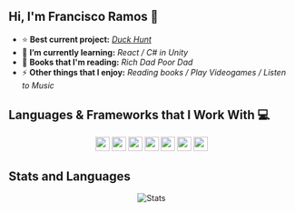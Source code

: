 ## Hi, I'm Francisco Ramos 👋

- :star: **Best current project:** *[Duck Hunt](https://github.com/Paco17/Duck-Hunt)* 
- 🌱 **I’m currently learning:** *React / C# in Unity*
- :book: **Books that I'm reading:** *Rich Dad Poor Dad*
- ⚡ **Other things that I enjoy:** *Reading books / Play Videogames / Listen to Music* 

## Languages & Frameworks that I Work With :computer:

<p align="center">
<img src="https://img.shields.io/badge/javascript-F7DF1E.svg?&style=for-the-badge&logo=javascript&logoColor=white" height="25"/>
<img src="https://img.shields.io/badge/C%20Sharp-1EB0E8.svg?&style=for-the-badge&logo=C%20Sharp&logoColor=white" height="25"/>
<img src="https://img.shields.io/badge/Eclipse-C433FF.svg?&style=for-the-badge&logo=Eclipse&logoColor=white" height="25"/>
<img src="https://img.shields.io/badge/React-42B029.svg?&style=for-the-badge&logo=React&logoColor=white" height="25"/>
<img src="https://img.shields.io/badge/VS%20Code-007ACC.svg?&style=for-the-badge&logo=visual-studio-code&logoColor=white" height="25"/>
<img src="https://img.shields.io/badge/Java-FF1B2D.svg?&style=for-the-badge&logo=Java&logoColor=white" height="25"/>
<img src="https://img.shields.io/badge/Unity-0C1011.svg?&style=for-the-badge&logo=Unity&logoColor=white" height="25"/>
</p>

## Stats and Languages 
<p align=center>
  <img src="https://github-readme-stats.vercel.app/api?username=Paco17&show_icons=true" alt="Stats" />
</p>

